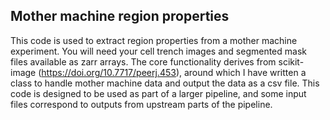 ## Mother machine region properties
This code is used to extract region properties from a mother machine experiment. You will need your cell trench images and segmented mask files available as zarr arrays.
The core functionality derives from scikit-image (https://doi.org/10.7717/peerj.453), around which I have written a class to handle mother machine data and output the data as a csv file.
This code is designed to be used as part of a larger pipeline, and some input files correspond to outputs from upstream parts of the pipeline.
